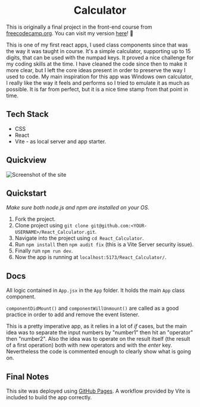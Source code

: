 # <div align="center">Calculator</div>

This is originally a final project in the front-end course from [freecodecamp.org](https://www.freecodecamp.org/learn/front-end-development-libraries/front-end-development-libraries-projects/build-a-javascript-calculator). You can visit my version [here](https://marcosnapolitano.github.io/React_Calculator/)! :rocket:

This is one of my first react apps, I used class components since that was the way it was taught in course.
It's a simple calculator, supporting up to 15 digits, that can be used with the numpad keys. It proved a nice challenge for my coding skills at the time. I have cleaned the code since then to make it more clear, but I left the core ideas present in order to preserve the way I used to code. My main inspiration for this app was Windows own calculator, I really like the way it feels and performs so I tried to emulate it as much as possible. It is far from perfect, but it is a nice time stamp from that point in time.

## Tech Stack

* CSS
* React
* Vite - as local server and app starter.

## Quickview

![Screenshot of the site](https://marcosnapolitano.github.io/Assets/thumbnail5.jpg)

## Quickstart

*Make sure both node.js and npm are installed on your OS.*

1. Fork the project.
2. Clone project using `git clone git@github.com:<YOUR-USERNAME>/React_Calculator.git`.
3. Navigate into the project using `cd React_Calculator`.
4. Run `npm install` then `npm audit fix` (this is a Vite Server security issue).
6. Finally run `npm run dev`.
7. Now the app is running at `localhost:5173/React_Calculator/`.

## Docs

All logic contained in `App.jsx` in the `App` folder. It holds the main `App` class component.

`componentDidMount()` and `componentWillUnmount()` are called as a good practice in order to add and remove the event listener.

This is a pretty imperative app, as it relies in a lot of *if* cases, but the main idea was to separate the input numbers by "number1" then hit an "operator" then "number2". Also the idea was to operate on the result itself (the result of a first operation) both with new operators and with the *enter* key. Nevertheless the code is commented enough to clearly show what is going on. 

## Final Notes

This site was deployed using [GitHub Pages](https://pages.github.com/). A workflow provided by Vite is included to build the app correctly.